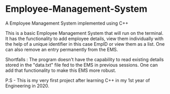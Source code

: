# Employee-Management-System
A Employee Management System implemented using C++

This is a basic Employee Management System that will run on the terminal. It has the functionality to add employee details, view them individually with the help of a unique identifier in this case EmpID or view them as a list.
One can also remove an entry permanently from the EMS.

Shortfalls :
The program doesn't have the capability to read existing details stored in the "data.txt" file fed to the EMS in previous sessions. One can add that functionality to make this EMS more robust.

P.S - This is my very first project after learning C++ in my 1st year of Engineering in 2020.
